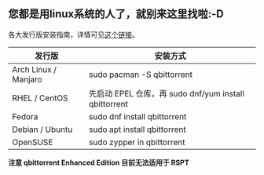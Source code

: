## 您都是用linux系统的人了，就别来这里找啦:-D

各大发行版安装指南，详情可见[这个链接](https://pkgs.org/download/qbittorrent)。

|发行版|安装方式|
|-------|------|
|Arch Linux / Manjaro|sudo pacman -S qbittorrent|
|RHEL / CentOS|先启动 EPEL 仓库，再 sudo dnf/yum install qbittorrent|
|Fedora|sudo dnf install qbittorrent|
|Debian / Ubuntu|sudo apt install qbittorrent|
|OpenSUSE|sudo zypper in qbittorrent|

**注意 qbittorrent Enhanced Edition 目前无法适用于 RSPT**
